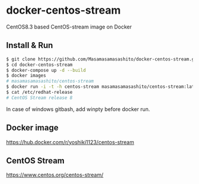 # docker-centos-stream

CentOS8.3 based CentOS-stream image on Docker

## Install & Run

```sh
$ git clone https://github.com/Masamasamasashito/docker-centos-stream.git
$ cd docker-centos-stream
$ docker-compose up -d --build 
$ docker images
# masamasamasashito/centos-stream 
$ docker run -i -t -h centos-stream masamasamasashito/centos-stream:latest
$ cat /etc/redhat-release  
# CentOS Stream release 8          
```
In case of windows gitbash, add winpty before docker run.

## Docker image

https://hub.docker.com/r/yoshiki1123/centos-stream

## CentOS Stream

https://www.centos.org/centos-stream/
